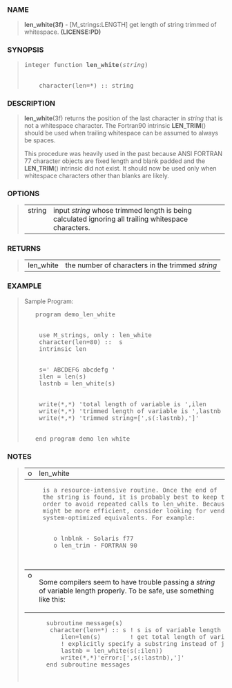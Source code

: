 <?
<body>
  <a name="top"></a>
  <div id="Container">
    <div id="Content">
      <div class="c77">
      </div><a name="0"></a>
      <h3><a name="0">NAME</a></h3>
      <blockquote>
        <b>len_white(3f)</b> - [M_strings:LENGTH] get length of string trimmed of whitespace. <b>(LICENSE:PD)</b>
      </blockquote><a name="contents"></a>
      <h3><a name="9">SYNOPSIS</a></h3>
      <blockquote>
        <pre>
integer function <b>len_white</b>(<i>string</i>)
<br />
    character(len=*) :: string
</pre>
      </blockquote><a name="2"></a>
      <h3><a name="2">DESCRIPTION</a></h3>
      <blockquote>
        <b>len_white</b>(3f) returns the position of the last character in <i>string</i> that is not a whitespace character. The Fortran90 intrinsic
        <b>LEN_TRIM</b>() should be used when trailing whitespace can be assumed to always be spaces.
        <p>This procedure was heavily used in the past because ANSI FORTRAN 77 character objects are fixed length and blank padded and the <b>LEN_TRIM</b>()
        intrinsic did not exist. It should now be used only when whitespace characters other than blanks are likely.</p>
      </blockquote><a name="3"></a>
      <h3><a name="3">OPTIONS</a></h3>
      <blockquote>
        <table cellpadding="3">
          <tr valign="top">
            <td class="c78" width="6%" nowrap="nowrap">string</td>
            <td valign="bottom">input <i>string</i> whose trimmed length is being calculated ignoring all trailing whitespace characters.</td>
          </tr>
        </table>
      </blockquote><a name="4"></a>
      <h3><a name="4">RETURNS</a></h3>
      <blockquote>
        <table cellpadding="3">
          <tr valign="top">
            <td class="c79" colspan="1">len_white</td>
            <td>the number of characters in the trimmed <i>string</i></td>
          </tr>
        </table>
      </blockquote><a name="5"></a>
      <h3><a name="5">EXAMPLE</a></h3>
      <blockquote>
        Sample Program:
        <pre>
   program demo_len_white
<br />
    use M_strings, only : len_white
    character(len=80) ::  s
    intrinsic len
<br />
    s=' ABCDEFG abcdefg '
    ilen = len(s)
    lastnb = len_white(s)
<br />
    write(*,*) 'total length of variable is ',ilen
    write(*,*) 'trimmed length of variable is ',lastnb
    write(*,*) 'trimmed string=[',s(:lastnb),']'
<br />
   end program demo_len_white
</pre>
      </blockquote><a name="6"></a>
      <h3><a name="6">NOTES</a></h3>
      <blockquote>
        <table cellpadding="3">
          <tr valign="top">
            <td width="3%">o</td>
            <td>len_white</td>
          </tr>
        </table><!-- .nf -->
        <pre>
     is a resource-intensive routine. Once the end of
     the string is found, it is probably best to keep track of it in
     order to avoid repeated calls to len_white. Because they
     might be more efficient, consider looking for vendor-supplied or
     system-optimized equivalents. For example:
<br />
        o lnblnk - Solaris f77
        o len_trim - FORTRAN 90
<br />
</pre>
        <table cellpadding="3">
          <tr valign="top">
            <td width="3%">o</td>
            <td>
              <p>Some compilers seem to have trouble passing a <i>string</i> of variable length properly. To be safe, use something like this:</p>
            </td>
          </tr>
        </table><!-- .nf -->
        <pre>
      subroutine message(s)
       character(len=*) :: s ! s is of variable length
          ilen=len(s)        ! get total length of variable
          ! explicitly specify a substring instead of just variable name
          lastnb = len_white(s(:ilen))
          write(*,*)'error:[',s(:lastnb),']'
      end subroutine messages
<br />
</pre>
      </blockquote><a name="7"></a>
    </div>
  </div>
</body>
